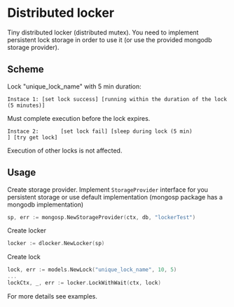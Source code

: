 # Distributed locker

Tiny distributed locker (distributed mutex).
You need to implement persistent lock storage in order to use it (or use the provided mongodb storage provider).

## Scheme

Lock "unique_lock_name" with 5 min duration:

```
Instace 1: [set lock success] [running within the duration of the lock (5 minutes)]
```

Must complete execution before the lock expires.

```
Instace 2:       [set lock fail] [sleep during lock (5 min)                        ] [try get lock]
```

Execution of other locks is not affected.

## Usage

Create storage provider. Implement `StorageProvider` interface for you persistent storage or use default implementation (mongosp package has a mongodb implementation)

```go
sp, err := mongosp.NewStorageProvider(ctx, db, "lockerTest")
```

Create locker

```go
locker := dlocker.NewLocker(sp)
```

Create lock

```go
lock, err := models.NewLock("unique_lock_name", 10, 5)
...
lockCtx, _, err := locker.LockWithWait(ctx, lock)
```

For more details see examples.
